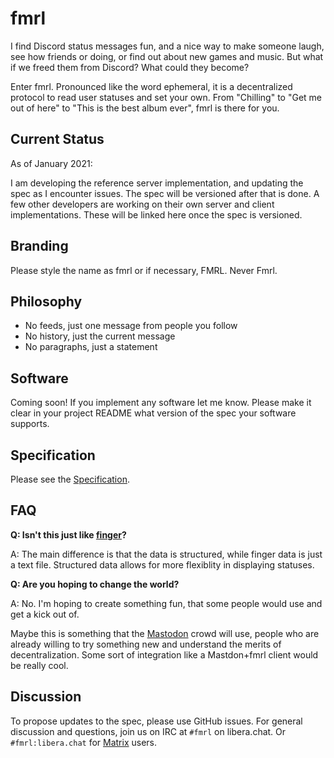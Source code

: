 # fmrl

I find Discord status messages fun, and a nice way to make someone laugh, see how friends or doing, or find out about new games and music. But what if we freed them from Discord? What could they become?

Enter fmrl. Pronounced like the word ephemeral, it is a decentralized protocol to read user statuses and set your own. From "Chilling" to "Get me out of here" to "This is the best album ever", fmrl is there for you.

## Current Status

As of January 2021:

I am developing the reference server implementation, and updating the spec as I encounter issues. The spec will be versioned after that is done. A few other developers are working on their own server and client implementations. These will be linked here once the spec is versioned.

## Branding

Please style the name as fmrl or if necessary, FMRL. Never Fmrl.

## Philosophy

- No feeds, just one message from people you follow
- No history, just the current message
- No paragraphs, just a statement

## Software

Coming soon! If you implement any software let me know. Please make it clear in your project README what version of the spec your software supports.

## Specification

Please see the [Specification](./spec.md).

## FAQ

**Q: Isn't this just like [finger](https://en.wikipedia.org/wiki/Finger_%28protocol%29)?**

A: The main difference is that the data is structured, while finger data is just a text file. Structured data allows for more flexiblity in displaying statuses.

**Q: Are you hoping to change the world?**

A: No. I'm hoping to create something fun, that some people would use and get a kick out of.

Maybe this is something that the [Mastodon](https://joinmastodon.org/) crowd will use, people who are already willing to try something new and understand the merits of decentralization. Some sort of integration like a Mastdon+fmrl client would be really cool.


## Discussion

To propose updates to the spec, please use GitHub issues. For general discussion and questions, join us on IRC at `#fmrl` on libera.chat. Or `#fmrl:libera.chat` for [Matrix](https://matrix.org/) users.

